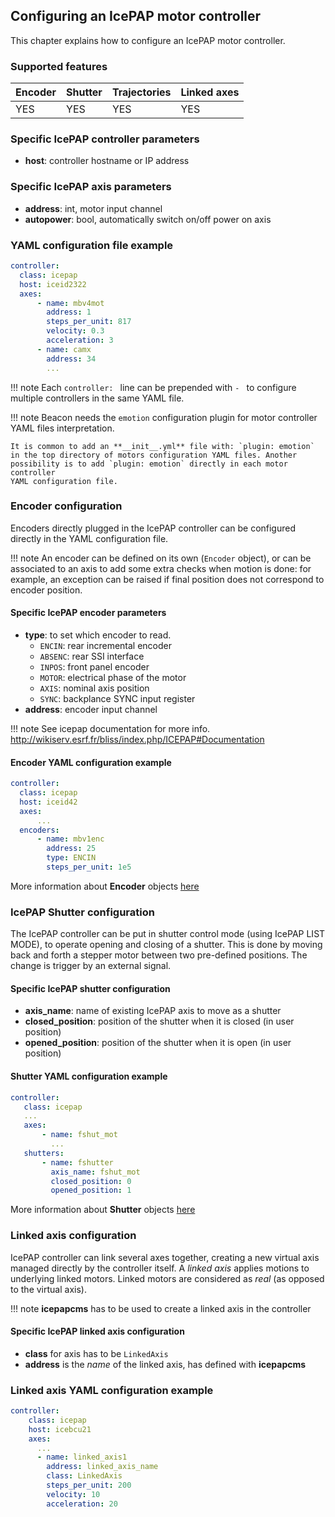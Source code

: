## Configuring an IcePAP motor controller

This chapter explains how to configure an IcePAP motor controller.

### Supported features

Encoder | Shutter | Trajectories | Linked axes
------- | ------- | ------------ | -----------
YES	| YES     | YES          | YES

### Specific IcePAP controller parameters

* **host**: controller hostname or IP address

### Specific IcePAP axis parameters

* **address**: int, motor input channel
* **autopower**: bool, automatically switch on/off power on axis

### YAML configuration file example

```YAML
controller:
  class: icepap
  host: iceid2322
  axes:
      - name: mbv4mot
        address: 1
        steps_per_unit: 817
        velocity: 0.3
        acceleration: 3
      - name: camx
        address: 34
        ...
```

!!! note
    Each `controller: ` line can be prepended with `- ` to configure multiple
    controllers in the same YAML file.

!!! note
    Beacon needs the `emotion` configuration plugin for motor controller
    YAML files interpretation.

    It is common to add an **__init__.yml** file with: `plugin: emotion`
    in the top directory of motors configuration YAML files. Another
    possibility is to add `plugin: emotion` directly in each motor controller
    YAML configuration file.

### Encoder configuration

Encoders directly plugged in the IcePAP controller can be configured directly
in the YAML configuration file.

!!! note
    An encoder can be defined on its own (`Encoder` object), or can be associated
    to an axis to add some extra checks when motion is done: for example, an exception
    can be raised if final position does not correspond to encoder position.

#### Specific IcePAP encoder parameters

* **type**: to set which encoder to read.
    * `ENCIN`: rear incremental encoder
    * `ABSENC`: rear SSI interface
    * `INPOS`: front panel encoder
    * `MOTOR`: electrical phase of the motor
    * `AXIS`: nominal axis position
    * `SYNC`: backplance SYNC input register
* **address**: encoder input channel

!!! note
    See icepap documentation for more info.
    http://wikiserv.esrf.fr/bliss/index.php/ICEPAP#Documentation

#### Encoder YAML configuration example

```YAML
controller:
  class: icepap
  host: iceid42
  axes:
      ...
  encoders:
      - name: mbv1enc
        address: 25
        type: ENCIN
        steps_per_unit: 1e5
```

More information about **Encoder** objects [here](motion_encoder.md)

### IcePAP Shutter configuration

The IcePAP controller can be put in shutter control mode (using IcePAP
LIST MODE), to operate opening and closing of a shutter. This is done
by moving back and forth a stepper motor between two pre-defined
positions. The change is trigger by an external signal.

#### Specific IcePAP shutter configuration

* **axis_name**: name of existing IcePAP axis to move as a shutter
* **closed_position**: position of the shutter when it is closed (in user position)
* **opened_position**: position of the shutter when it is open (in user position)

#### Shutter YAML configuration example

```YAML
controller:
   class: icepap
   ...
   axes:
       - name: fshut_mot
         ...
   shutters:
       - name: fshutter
         axis_name: fshut_mot
         closed_position: 0
         opened_position: 1
```

More information about **Shutter** objects [here](motion_shutter.md)

### Linked axis configuration

IcePAP controller can link several axes together, creating a new virtual axis
managed directly by the controller itself. A *linked axis* applies motions to
underlying linked motors. Linked motors are considered as *real* (as opposed to
the virtual axis).

!!! note
    **icepapcms** has to be used to create a linked axis in the controller

#### Specific IcePAP linked axis configuration

* **class** for axis has to be `LinkedAxis`
* **address** is the *name* of the linked axis, has defined with **icepapcms**

### Linked axis YAML configuration example

```YAML
controller:
    class: icepap
    host: icebcu21
    axes:
      ...
      - name: linked_axis1
        address: linked_axis_name
        class: LinkedAxis
        steps_per_unit: 200
        velocity: 10
        acceleration: 20
```
